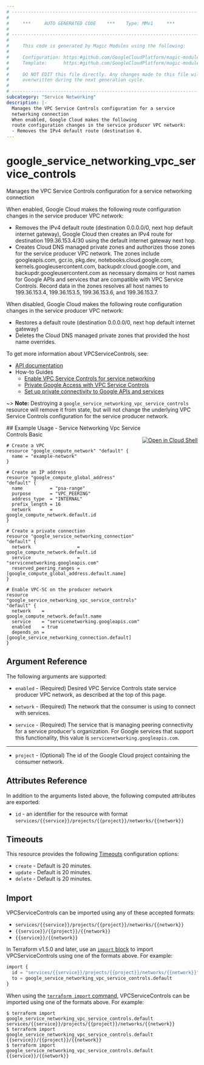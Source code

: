 ```yaml
---
# ----------------------------------------------------------------------------
#
#     ***     AUTO GENERATED CODE    ***    Type: MMv1     ***
#
# ----------------------------------------------------------------------------
#
#     This code is generated by Magic Modules using the following:
#
#     Configuration: https:#github.com/GoogleCloudPlatform/magic-modules/tree/main/mmv1/products/servicenetworking/VPCServiceControls.yaml
#     Template:      https:#github.com/GoogleCloudPlatform/magic-modules/tree/main/mmv1/templates/terraform/resource.html.markdown.tmpl
#
#     DO NOT EDIT this file directly. Any changes made to this file will be
#     overwritten during the next generation cycle.
#
# ----------------------------------------------------------------------------
subcategory: "Service Networking"
description: |-
  Manages the VPC Service Controls configuration for a service
  networking connection
  When enabled, Google Cloud makes the following
  route configuration changes in the service producer VPC network:
  - Removes the IPv4 default route (destination 0.
---
```


# google_service_networking_vpc_service_controls

Manages the VPC Service Controls configuration for a service
networking connection

When enabled, Google Cloud makes the following
route configuration changes in the service producer VPC network:
- Removes the IPv4 default route (destination 0.0.0.0/0,
  next hop default internet gateway), Google Cloud then creates an
  IPv4 route for destination 199.36.153.4/30 using the default
  internet gateway next hop.
- Creates Cloud DNS managed private zones and authorizes those zones
  for the service producer VPC network. The zones include
  googleapis.com, gcr.io, pkg.dev, notebooks.cloud.google.com,
  kernels.googleusercontent.com, backupdr.cloud.google.com, and
  backupdr.googleusercontent.com as necessary domains or host names
  for Google APIs and services that are compatible with VPC Service
  Controls. Record data in the zones resolves all host names to
  199.36.153.4, 199.36.153.5, 199.36.153.6, and 199.36.153.7.

When disabled, Google Cloud makes the following route configuration
changes in the service producer VPC network:
- Restores a default route (destination 0.0.0.0/0, next hop default
  internet gateway)
- Deletes the Cloud DNS managed private zones that provided the host
  name overrides.


To get more information about VPCServiceControls, see:

* [API documentation](https://cloud.google.com/service-infrastructure/docs/service-networking/reference/rest/v1/services)
* How-to Guides
    * [Enable VPC Service Controls for service networking](https://cloud.google.com/sdk/gcloud/reference/services/vpc-peerings/enable-vpc-service-controls)
    * [Private Google Access with VPC Service Controls](https://cloud.google.com/vpc-service-controls/docs/private-connectivity)
    * [Set up private connectivity to Google APIs and services](https://cloud.google.com/vpc-service-controls/docs/set-up-private-connectivity)

~> **Note:** Destroying a `google_service_networking_vpc_service_controls`
resource will remove it from state, but will not change the
underlying VPC Service Controls configuration for the service
producer network.

<div class = "oics-button" style="float: right; margin: 0 0 -15px">
  <a href="https://console.cloud.google.com/cloudshell/open?cloudshell_git_repo=https%3A%2F%2Fgithub.com%2Fterraform-google-modules%2Fdocs-examples.git&cloudshell_image=gcr.io%2Fcloudshell-images%2Fcloudshell%3Alatest&cloudshell_print=.%2Fmotd&cloudshell_tutorial=.%2Ftutorial.md&cloudshell_working_dir=service_networking_vpc_service_controls_basic&open_in_editor=main.tf" target="_blank">
    <img alt="Open in Cloud Shell" src="//gstatic.com/cloudssh/images/open-btn.svg" style="max-height: 44px; margin: 32px auto; max-width: 100%;">
  </a>
</div>
## Example Usage - Service Networking Vpc Service Controls Basic


```hcl
# Create a VPC
resource "google_compute_network" "default" {
  name = "example-network"
}

# Create an IP address
resource "google_compute_global_address" "default" {
  name          = "psa-range"
  purpose       = "VPC_PEERING"
  address_type  = "INTERNAL"
  prefix_length = 16
  network       = google_compute_network.default.id
}

# Create a private connection
resource "google_service_networking_connection" "default" {
  network                 = google_compute_network.default.id
  service                 = "servicenetworking.googleapis.com"
  reserved_peering_ranges = [google_compute_global_address.default.name]
}

# Enable VPC-SC on the producer network
resource "google_service_networking_vpc_service_controls" "default" {
  network    = google_compute_network.default.name
  service    = "servicenetworking.googleapis.com"
  enabled    = true
  depends_on = [google_service_networking_connection.default]
}
```

## Argument Reference

The following arguments are supported:


* `enabled` -
  (Required)
  Desired VPC Service Controls state service producer VPC network, as
  described at the top of this page.

* `network` -
  (Required)
  The network that the consumer is using to connect with services.

* `service` -
  (Required)
  The service that is managing peering connectivity for a service
  producer's organization. For Google services that support this
  functionality, this value is `servicenetworking.googleapis.com`.


- - -


* `project` -
  (Optional)
  The id of the Google Cloud project containing the consumer network.


## Attributes Reference

In addition to the arguments listed above, the following computed attributes are exported:

* `id` - an identifier for the resource with format `services/{{service}}/projects/{{project}}/networks/{{network}}`


## Timeouts

This resource provides the following
[Timeouts](https://developer.hashicorp.com/terraform/plugin/sdkv2/resources/retries-and-customizable-timeouts) configuration options:

- `create` - Default is 20 minutes.
- `update` - Default is 20 minutes.
- `delete` - Default is 20 minutes.

## Import


VPCServiceControls can be imported using any of these accepted formats:

* `services/{{service}}/projects/{{project}}/networks/{{network}}`
* `{{service}}/{{project}}/{{network}}`
* `{{service}}/{{network}}`


In Terraform v1.5.0 and later, use an [`import` block](https://developer.hashicorp.com/terraform/language/import) to import VPCServiceControls using one of the formats above. For example:

```tf
import {
  id = "services/{{service}}/projects/{{project}}/networks/{{network}}"
  to = google_service_networking_vpc_service_controls.default
}
```

When using the [`terraform import` command](https://developer.hashicorp.com/terraform/cli/commands/import), VPCServiceControls can be imported using one of the formats above. For example:

```
$ terraform import google_service_networking_vpc_service_controls.default services/{{service}}/projects/{{project}}/networks/{{network}}
$ terraform import google_service_networking_vpc_service_controls.default {{service}}/{{project}}/{{network}}
$ terraform import google_service_networking_vpc_service_controls.default {{service}}/{{network}}
```
